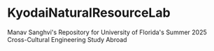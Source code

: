 # KyodaiNaturalResourceLab
Manav Sanghvi's Repository for University of Florida's Summer 2025 Cross-Cultural Engineering Study Abroad

